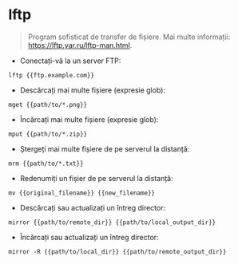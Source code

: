 # lftp

> Program sofisticat de transfer de fișiere.
> Mai multe informații: <https://lftp.yar.ru/lftp-man.html>.

- Conectați-vă la un server FTP:

`lftp {{ftp.example.com}}`

- Descărcați mai multe fișiere (expresie glob):

`mget {{path/to/*.png}}`

- Încărcați mai multe fișiere (expresie glob):

`mput {{path/to/*.zip}}`

- Ștergeți mai multe fișiere de pe serverul la distanță:

`mrm {{path/to/*.txt}}`

- Redenumiți un fișier de pe serverul la distanță:

`mv {{original_filename}} {{new_filename}}`

- Descărcați sau actualizați un întreg director:

`mirror {{path/to/remote_dir}} {{path/to/local_output_dir}}`

- Încărcați sau actualizați un întreg director:

`mirror -R {{path/to/local_dir}} {{path/to/remote_output_dir}}`
